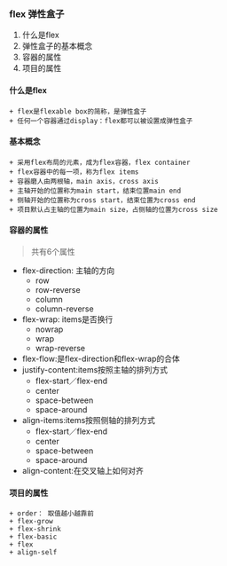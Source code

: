 ### flex 弹性盒子
1. 什么是flex
2. 弹性盒子的基本概念
3. 容器的属性
4. 项目的属性

> [详细文档地址]: <http://www.ruanyifeng.com/blog/2015/07/flex-grammar.html>  "语法"
> [详细文档地址]: <http://www.ruanyifeng.com/blog/2015/07/flex-examples.html>  "案例"

#### 什么是flex
```
+ flex是flexable box的简称，是弹性盒子
+ 任何一个容器通过display：flex都可以被设置成弹性盒子
```
#### 基本概念
```
+ 采用flex布局的元素，成为flex容器，flex container
+ flex容器中的每一项，称为flex items
+ 容器磨人由两根轴，main axis，cross axis
+ 主轴开始的位置称为main start，结束位置main end
+ 侧轴开始的位置称为cross start，结束位置为cross end
+ 项目默认占主轴的位置为main size，占侧轴的位置为cross size

```
#### 容器的属性

> 共有6个属性
+ flex-direction: 主轴的方向
	- row
	- row-reverse
	- column
	- column-reverse
+ flex-wrap: items是否换行
	- nowrap
	- wrap
	- wrap-reverse
+ flex-flow:是flex-direction和flex-wrap的合体
+ justify-content:items按照主轴的排列方式
	- flex-start／flex-end
	- center
	- space-between
	- space-around
+ align-items:items按照侧轴的排列方式
	- flex-start／flex-end
	- center
	- space-between
	- space-around
+ align-content:在交叉轴上如何对齐

#### 项目的属性
```
+ order： 取值越小越靠前
+ flex-grow
+ flex-shrink
+ flex-basic
+ flex
+ align-self

```

